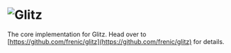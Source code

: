 # ![Glitz](https://github.com/frenic/glitz/raw/master/glitz.svg?sanitize=true)

The core implementation for Glitz. Head over to [https://github.com/frenic/glitz](https://github.com/frenic/glitz) for details.
